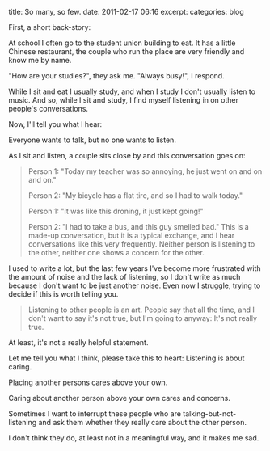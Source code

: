 title: So many, so few.
date: 2011-02-17 06:16
excerpt: 
categories: blog

First, a short back-story:

At school I often go to the student union building to eat. It has a little Chinese restaurant, the couple who run the place are very friendly and know me by name.

"How are your studies?", they ask me. "Always busy!", I respond.

While I sit and eat I usually study, and when I study I don't usually listen to music. And so, while I sit and study, I find myself listening in on other people's conversations.

Now, I'll tell you what I hear:

Everyone wants to talk, but no one wants to listen.

As I sit and listen, a couple sits close by and this conversation goes on:
> Person 1: "Today my teacher was so annoying, he just went on and on and on."> 
> 
> Person 2: "My bicycle has a flat tire, and so I had to walk today."> 
> 
> Person 1: "It was like this droning, it just kept going!"> 
> 
> Person 2: "I had to take a bus, and this guy smelled bad."
This is a made-up conversation, but it is a typical exchange, and I hear conversations like this very frequently. Neither person is listening to the other, neither one shows a concern for the other.

I used to write a lot, but the last few years I've become more frustrated with the amount of noise and the lack of listening, so I don't write as much because I don't want to be just another noise. Even now I struggle, trying to decide if this is worth telling you.
> Listening to other people is an art.
People say that all the time, and I don't want to say it's not true, but I'm going to anyway: It's not really true.

At least, it's not a really helpful statement.

Let me tell you what I think, please take this to heart: Listening is about caring.

Placing another persons cares above your own.

Caring about another person above your own cares and concerns.

Sometimes I want to interrupt these people who are talking-but-not-listening and ask them whether they really care about the other person.

I don't think they do, at least not in a meaningful way, and it makes me sad.